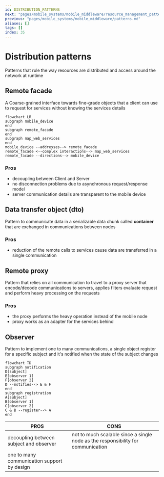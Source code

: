 ```yaml
---
id: DISTRIBUTION_PATTERNS
next: "pages/mobile_systems/mobile_middleware/resource_management_patterns.md"
previous: "pages/mobile_systems/mobile_middleware/patterns.md"
aliases: []
tags: []
index: 35
---
```


# Distribution patterns

Patterns that rule the way resources are distributed and access around the network at runtime

## Remote facade

A Coarse-grained interface towards fine-grade objects that a client can use to request for services without knowing the services details

```mermaid
flowchart LR
subgraph mobile_device
end
subgraph remote_facade
end
subgraph map_web_services
end
mobile_device --addresses--> remote_facade
remote_facade <--complex interactions--> map_web_services
remote_facade --directions--> mobile_device
```

### Pros

- decoupling between Client and Server
- no disconnection problems due to asynchronous request/response model
- server communication details are transparent to the mobile device

## Data transfer object (dto)

Pattern to communicate data in a serializable data chunk called **container**  that are exchanged in communications between nodes

### Pros

- reduction of the remote calls to services cause data are transferred in a single communication

## Remote proxy

Pattern that relies on all communication to travel to a proxy server that encode/decode communications to servers, applies filters evaluate request and perform heavy processing on the requests

### Pros

- the proxy performs the heavy operation instead of the mobile node
- proxy works as an adapter for the services behind

## Observer

Pattern to implement one to many communications, a single object register for a specific subject and it's notified when the state of the subject changes

```mermaid
flowchart TD
subgraph notification
D[subject]
E[observer 1]
F[observer 2]
D --notifies--> E & F
end
subgraph registration
A[subject]
B[observer 1]
C[observer 2]
C & B --register--> A
end
```

|PROS|CONS|
|----|----|
|decoupling between subject and observer|not to much scalable since a single node as the responsibility for communication|
|one to many communication support by design||
